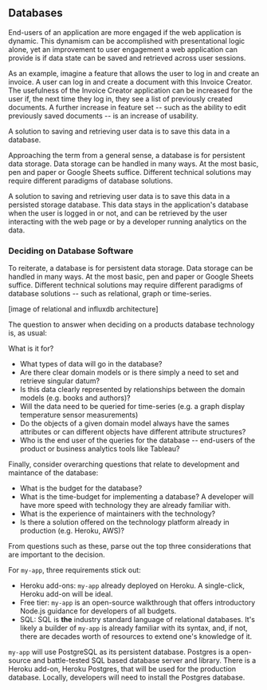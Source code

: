 ## Databases

End-users of an application are more engaged if the web application is dynamic. This dynamism can be accomplished with presentational logic alone, yet an improvement to user engagement a web application can provide is if data state can be saved and retrieved across user sessions.

As an example, imagine a feature that allows the user to log in and create an invoice. A user can log in and create a document with this Invoice Creator. The usefulness of the Invoice Creator application can be increased for the user if, the next time they log in, they see a list of previously created documents. A further increase in feature set -- such as the ability to edit previously saved documents -- is an increase of usability.

A solution to saving and retrieving user data is to save this data in a database.

Approaching the term from a general sense, a database is for persistent data storage. Data storage can be handled in many ways. At the most basic, pen and paper or Google Sheets suffice. Different technical solutions may require different paradigms of database solutions.

A solution to saving and retrieving user data is to save this data in a persisted storage database. This data stays in the application's database when the user is logged in or not, and can be retrieved by the user interacting with the web page or by a developer running analytics on the data.


### Deciding on Database Software
To reiterate, a database is for persistent data storage. Data storage can be handled in many ways. At the most basic, pen and paper or Google Sheets suffice. Different technical solutions may require different paradigms of database solutions -- such as relational, graph or time-series.

[image of relational and influxdb architecture]

The question to answer when deciding on a products database technology is, as usual:

What is it for?

* What types of data will go in the database?
* Are there clear domain models or is there simply a need to set and retrieve singular datum?
* Is this data clearly represented by relationships between the domain models (e.g. books and authors)?
* Will the data need to be queried for time-series (e.g. a graph display temperature sensor measurements)
* Do the objects of a given domain model always have the sames attributes or can different objects have different attribute structures?
* Who is the end user of the queries for the database -- end-users of the product or business analytics tools like Tableau?

Finally, consider overarching questions that relate to development and maintance of the database:
* What is the budget for the database?
* What is the time-budget for implementing a database? A developer will have more speed with technology they are already familiar with.
* What is the experience of maintainers with the technology?
* Is there a solution offered on the technology platform already in production (e.g. Heroku, AWS)?

From questions such as these, parse out the top three considerations that are important to the decision.

For `my-app`, three requirements stick out:

* Heroku add-ons: `my-app` already deployed on Heroku. A single-click, Heroku add-on will be ideal.
* Free tier: `my-app` is an open-source walkthrough that offers introductory Node.js guidance for developers of all budgets.
* SQL: SQL is **the** industry standard language of relational databases. It's likely a builder of `my-app` is already familiar with its syntax, and, if not, there are decades worth of resources to extend one's knowledge of it.

`my-app` will use PostgreSQL as its persistent database. Postgres is a open-source and battle-tested SQL based database server and library. There is a Heroku add-on, Heroku Postgres, that will be used for the production database. Locally, developers will need to install the Postgres database.